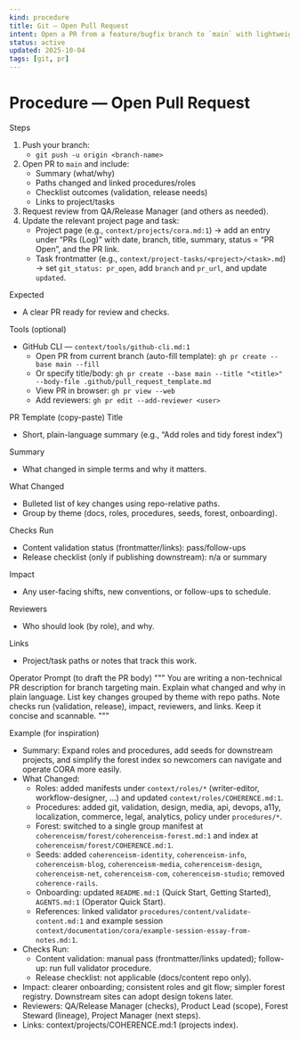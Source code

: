 ```yaml
---
kind: procedure
title: Git — Open Pull Request
intent: Open a PR from a feature/bugfix branch to `main` with lightweight checks
status: active
updated: 2025-10-04
tags: [git, pr]
---
```


# Procedure — Open Pull Request

Steps
1) Push your branch:
   - `git push -u origin <branch-name>`
2) Open PR to `main` and include:
   - Summary (what/why)
   - Paths changed and linked procedures/roles
   - Checklist outcomes (validation, release needs)
   - Links to project/tasks
3) Request review from QA/Release Manager (and others as needed).
4) Update the relevant project page and task:
   - Project page (e.g., `context/projects/cora.md:1`) → add an entry under “PRs (Log)” with date, branch, title, summary, status = “PR Open”, and the PR link.
   - Task frontmatter (e.g., `context/project-tasks/<project>/<task>.md`) → set `git_status: pr_open`, add `branch` and `pr_url`, and update `updated`.

Expected
- A clear PR ready for review and checks.

Tools (optional)
- GitHub CLI — `context/tools/github-cli.md:1`
  - Open PR from current branch (auto-fill template): `gh pr create --base main --fill`
  - Or specify title/body: `gh pr create --base main --title "<title>" --body-file .github/pull_request_template.md`
  - View PR in browser: `gh pr view --web`
  - Add reviewers: `gh pr edit --add-reviewer <user>`

PR Template (copy-paste)
Title
- Short, plain-language summary (e.g., “Add roles and tidy forest index”)

Summary
- What changed in simple terms and why it matters.

What Changed
- Bulleted list of key changes using repo-relative paths.
- Group by theme (docs, roles, procedures, seeds, forest, onboarding).

Checks Run
- Content validation status (frontmatter/links): pass/follow-ups
- Release checklist (only if publishing downstream): n/a or summary

Impact
- Any user-facing shifts, new conventions, or follow-ups to schedule.

Reviewers
- Who should look (by role), and why.

Links
- Project/task paths or notes that track this work.

Operator Prompt (to draft the PR body)
"""
You are writing a non-technical PR description for branch <branch-name> targeting main.
Explain what changed and why in plain language. List key changes grouped by theme with repo paths. Note checks run (validation, release), impact, reviewers, and links.
Keep it concise and scannable.
"""

Example (for inspiration)
- Summary: Expand roles and procedures, add seeds for downstream projects, and simplify the forest index so newcomers can navigate and operate CORA more easily.
- What Changed:
  - Roles: added manifests under `context/roles/*` (writer-editor, workflow-designer, …) and updated `context/roles/COHERENCE.md:1`.
  - Procedures: added git, validation, design, media, api, devops, a11y, localization, commerce, legal, analytics, policy under `procedures/*`.
  - Forest: switched to a single group manifest at `coherenceism/forest/coherenceism-forest.md:1` and index at `coherenceism/forest/COHERENCE.md:1`.
  - Seeds: added `coherenceism-identity`, `coherenceism-info`, `coherenceism-blog`, `coherenceism-media`, `coherenceism-design`, `coherenceism-net`, `coherenceism-com`, `coherenceism-studio`; removed `coherence-rails`.
  - Onboarding: updated `README.md:1` (Quick Start, Getting Started), `AGENTS.md:1` (Operator Quick Start).
  - References: linked validator `procedures/content/validate-content.md:1` and example session `context/documentation/cora/example-session-essay-from-notes.md:1`.
- Checks Run:
  - Content validation: manual pass (frontmatter/links updated); follow-up: run full validator procedure.
  - Release checklist: not applicable (docs/content repo only).
- Impact: clearer onboarding; consistent roles and git flow; simpler forest registry. Downstream sites can adopt design tokens later.
- Reviewers: QA/Release Manager (checks), Product Lead (scope), Forest Steward (lineage), Project Manager (next steps).
- Links: context/projects/COHERENCE.md:1 (projects index).
